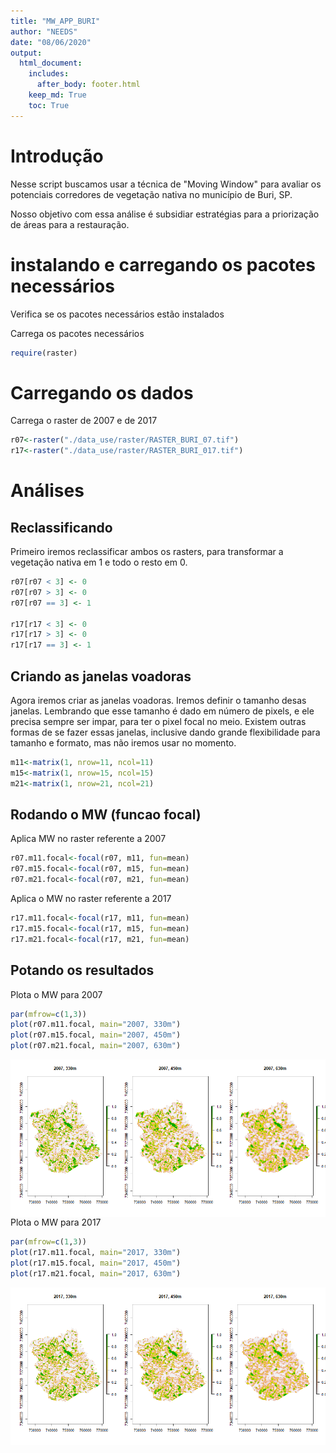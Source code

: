 ```yaml
---
title: "MW_APP_BURI"
author: "NEEDS"
date: "08/06/2020"
output: 
  html_document:
    includes:
      after_body: footer.html
    keep_md: True
    toc: True
---
```


# Introdução

Nesse script buscamos usar a técnica de "Moving Window" para avaliar os potenciais corredores de vegetação nativa no município de Buri, SP. 

Nosso objetivo com essa análise é subsidiar estratégias para a priorização de áreas para a restauração.

# instalando e carregando os pacotes necessários

Verifica se os pacotes necessários estão instalados


Carrega os pacotes necessários 

```r
require(raster)
```

# Carregando os dados

Carrega o raster de 2007 e de 2017

```r
r07<-raster("./data_use/raster/RASTER_BURI_07.tif")
r17<-raster("./data_use/raster/RASTER_BURI_017.tif")
```
# Análises

## Reclassificando
Primeiro iremos reclassificar ambos os rasters, para transformar a vegetação nativa em 1 e todo o resto em 0.

```r
r07[r07 < 3] <- 0
r07[r07 > 3] <- 0
r07[r07 == 3] <- 1

r17[r17 < 3] <- 0
r17[r17 > 3] <- 0
r17[r17 == 3] <- 1
```


## Criando as janelas voadoras

Agora iremos criar as janelas voadoras. Iremos definir o tamanho desas janelas. Lembrando que esse tamanho é dado em número de pixels, e ele precisa sempre ser impar, para ter o pixel focal no meio. Existem outras formas de se fazer essas janelas, inclusive dando grande flexibilidade para tamanho e formato, mas não iremos usar no momento.


```r
m11<-matrix(1, nrow=11, ncol=11)
m15<-matrix(1, nrow=15, ncol=15)
m21<-matrix(1, nrow=21, ncol=21)
```

## Rodando o MW (funcao focal)
Aplica MW no raster referente a 2007

```r
r07.m11.focal<-focal(r07, m11, fun=mean)
r07.m15.focal<-focal(r07, m15, fun=mean)
r07.m21.focal<-focal(r07, m21, fun=mean)
```

Aplica o MW no raster referente a 2017

```r
r17.m11.focal<-focal(r17, m11, fun=mean)
r17.m15.focal<-focal(r17, m15, fun=mean)
r17.m21.focal<-focal(r17, m21, fun=mean)
```

## Potando os resultados

Plota o MW para 2007

```r
par(mfrow=c(1,3))
plot(r07.m11.focal, main="2007, 330m")
plot(r07.m15.focal, main="2007, 450m")
plot(r07.m21.focal, main="2007, 630m")
```

<img src="MW_FF_BURI_files/figure-html/unnamed-chunk-8-1.png" style="display: block; margin: auto;" />
Plota o MW para 2017

```r
par(mfrow=c(1,3))
plot(r17.m11.focal, main="2017, 330m")
plot(r17.m15.focal, main="2017, 450m")
plot(r17.m21.focal, main="2017, 630m")
```

<img src="MW_FF_BURI_files/figure-html/unnamed-chunk-9-1.png" style="display: block; margin: auto;" />
